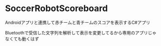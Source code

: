 # SoccerRobotScoreboard
Androidアプリと連携して赤チームと青チームのスコアを表示するC#アプリ

Bluetoothで受信した文字列を解析して表示を変更してるから専用のアプリじゃなくても動くはず

